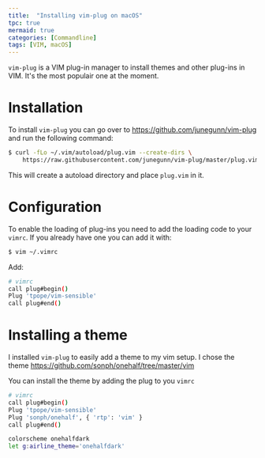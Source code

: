 ```yaml
---
title:  "Installing vim-plug on macOS"
tpc: true
mermaid: true
categories: [Commandline]
tags: [VIM, macOS]
---
```


`vim-plug` is a VIM plug-in manager to install themes and other plug-ins in VIM. It's the most populair one at the moment.

# Installation
To install `vim-plug` you can go over to https://github.com/junegunn/vim-plug and run the following command:
```bash
$ curl -fLo ~/.vim/autoload/plug.vim --create-dirs \
    https://raw.githubusercontent.com/junegunn/vim-plug/master/plug.vim 
```

This will create a autoload directory and place `plug.vim` in it.

# Configuration
To enable the loading of plug-ins you need to add the loading code to your `vimrc`. If you already have one you can add it with:
```bash
$ vim ~/.vimrc 
```

Add:
```bash
# vimrc
call plug#begin()
Plug 'tpope/vim-sensible'
call plug#end()
```

# Installing a theme
I installed `vim-plug` to easily add a theme to my vim setup. I chose the theme https://github.com/sonph/onehalf/tree/master/vim

You can install the theme by adding the plug to you `vimrc`
```bash
# vimrc
call plug#begin()
Plug 'tpope/vim-sensible'
Plug 'sonph/onehalf', { 'rtp': 'vim' }
call plug#end()

colorscheme onehalfdark
let g:airline_theme='onehalfdark'
```